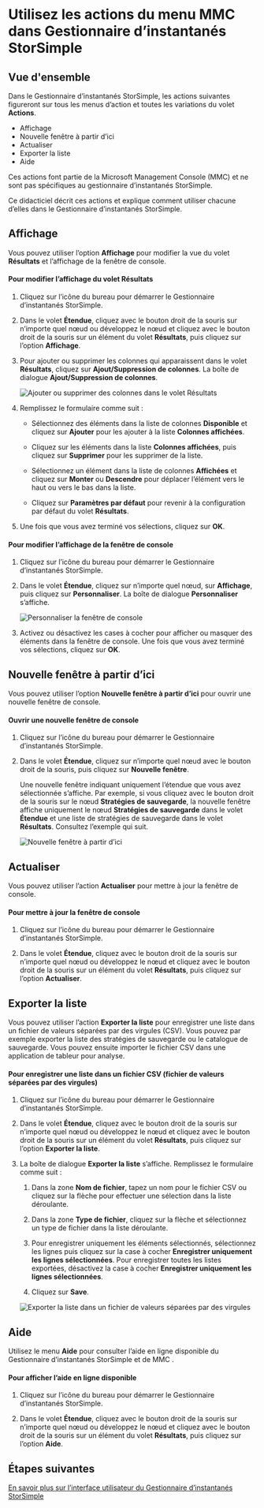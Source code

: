 <properties 
   pageTitle="Utilisez les actions du menu MMC Gestionnaire d’instantanés en StorSimple | Microsoft Azure"
   description="Explique comment utiliser les actions de menu de la console Microsoft Management Console (MMC) du gestionnaire d’instantanés StorSimple."
   services="storsimple"
   documentationCenter="NA"
   authors="SharS"
   manager="carolz"
   editor="" />
<tags 
   ms.service="storsimple"
   ms.devlang="NA"
   ms.topic="article"
   ms.tgt_pltfrm="NA"
   ms.workload="TBD"
   ms.date="07/09/2015"
   ms.author="v-sharos" />

# Utilisez les actions du menu MMC dans Gestionnaire d’instantanés StorSimple

## Vue d'ensemble

Dans le Gestionnaire d’instantanés StorSimple, les actions suivantes figureront sur tous les menus d’action et toutes les variations du volet **Actions**.

- Affichage
- Nouvelle fenêtre à partir d’ici 
- Actualiser 
- Exporter la liste 
- Aide 

Ces actions font partie de la Microsoft Management Console (MMC) et ne sont pas spécifiques au gestionnaire d’instantanés StorSimple.

Ce didacticiel décrit ces actions et explique comment utiliser chacune d’elles dans le Gestionnaire d’instantanés StorSimple.

## Affichage

Vous pouvez utiliser l’option **Affichage** pour modifier la vue du volet **Résultats** et l’affichage de la fenêtre de console.

#### Pour modifier l’affichage du volet Résultats

1. Cliquez sur l’icône du bureau pour démarrer le Gestionnaire d’instantanés StorSimple.

2. Dans le volet **Étendue**, cliquez avec le bouton droit de la souris sur n’importe quel nœud ou développez le nœud et cliquez avec le bouton droit de la souris sur un élément du volet **Résultats**, puis cliquez sur l’option **Affichage**.

3. Pour ajouter ou supprimer les colonnes qui apparaissent dans le volet **Résultats**, cliquez sur **Ajout/Suppression de colonnes**. La boîte de dialogue **Ajout/Suppression de colonnes**.

    ![Ajouter ou supprimer des colonnes dans le volet Résultats](./media/storsimple-snapshot-manager-mmc-menu/HCS_SSM_Add_remove_columns.png)

4. Remplissez le formulaire comme suit :

    - Sélectionnez des éléments dans la liste de colonnes **Disponible** et cliquez sur **Ajouter** pour les ajouter à la liste **Colonnes affichées**. 

    - Cliquez sur les éléments dans la liste **Colonnes affichées**, puis cliquez sur **Supprimer** pour les supprimer de la liste.

    - Sélectionnez un élément dans la liste de colonnes **Affichées** et cliquez sur **Monter** ou **Descendre** pour déplacer l’élément vers le haut ou vers le bas dans la liste.

    - Cliquez sur **Paramètres par défaut** pour revenir à la configuration par défaut du volet **Résultats**.

5. Une fois que vous avez terminé vos sélections, cliquez sur **OK**.

#### Pour modifier l’affichage de la fenêtre de console

1. Cliquez sur l’icône du bureau pour démarrer le Gestionnaire d’instantanés StorSimple.

2. Dans le volet **Étendue**, cliquez sur n’importe quel nœud, sur **Affichage**, puis cliquez sur **Personnaliser**. La boîte de dialogue **Personnaliser** s’affiche.

    ![Personnaliser la fenêtre de console](./media/storsimple-snapshot-manager-mmc-menu/HCS_SSM_Customize.png)

3. Activez ou désactivez les cases à cocher pour afficher ou masquer des éléments dans la fenêtre de console. Une fois que vous avez terminé vos sélections, cliquez sur **OK**.

## Nouvelle fenêtre à partir d’ici

Vous pouvez utiliser l’option **Nouvelle fenêtre à partir d’ici** pour ouvrir une nouvelle fenêtre de console.

#### Ouvrir une nouvelle fenêtre de console

1. Cliquez sur l’icône du bureau pour démarrer le Gestionnaire d’instantanés StorSimple.

2. Dans le volet **Étendue**, cliquez sur n’importe quel nœud avec le bouton droit de la souris, puis cliquez sur **Nouvelle fenêtre**.

    Une nouvelle fenêtre indiquant uniquement l’étendue que vous avez sélectionnée s’affiche. Par exemple, si vous cliquez avec le bouton droit de la souris sur le nœud **Stratégies de sauvegarde**, la nouvelle fenêtre affiche uniquement le nœud **Stratégies de sauvegarde** dans le volet **Étendue** et une liste de stratégies de sauvegarde dans le volet **Résultats**. Consultez l’exemple qui suit.

    ![Nouvelle fenêtre à partir d’ici](./media/storsimple-snapshot-manager-mmc-menu/HCS_SSM_NewWindow.png)
 
## Actualiser

Vous pouvez utiliser l’action **Actualiser** pour mettre à jour la fenêtre de console.

#### Pour mettre à jour la fenêtre de console

1. Cliquez sur l’icône du bureau pour démarrer le Gestionnaire d’instantanés StorSimple.

2. Dans le volet **Étendue**, cliquez avec le bouton droit de la souris sur n’importe quel nœud ou développez le nœud et cliquez avec le bouton droit de la souris sur un élément du volet **Résultats**, puis cliquez sur l’option **Actualiser**.

## Exporter la liste

Vous pouvez utiliser l’action **Exporter la liste** pour enregistrer une liste dans un fichier de valeurs séparées par des virgules (CSV). Vous pouvez par exemple exporter la liste des stratégies de sauvegarde ou le catalogue de sauvegarde. Vous pouvez ensuite importer le fichier CSV dans une application de tableur pour analyse.

#### Pour enregistrer une liste dans un fichier CSV (fichier de valeurs séparées par des virgules)

1. Cliquez sur l’icône du bureau pour démarrer le Gestionnaire d’instantanés StorSimple. 

2. Dans le volet **Étendue**, cliquez avec le bouton droit de la souris sur n’importe quel nœud ou développez le nœud et cliquez avec le bouton droit de la souris sur un élément du volet **Résultats**, puis cliquez sur l’option **Exporter la liste**.

3. La boîte de dialogue **Exporter la liste** s’affiche. Remplissez le formulaire comme suit :

    1. Dans la zone **Nom de fichier**, tapez un nom pour le fichier CSV ou cliquez sur la flèche pour effectuer une sélection dans la liste déroulante.

    2. Dans la zone **Type de fichier**, cliquez sur la flèche et sélectionnez un type de fichier dans la liste déroulante.

    3. Pour enregistrer uniquement les éléments sélectionnés, sélectionnez les lignes puis cliquez sur la case à cocher **Enregistrer uniquement les lignes sélectionnées**. Pour enregistrer toutes les listes exportées, désactivez la case à cocher **Enregistrer uniquement les lignes sélectionnées**.

    4. Cliquez sur **Save**.

    ![Exporter la liste dans un fichier de valeurs séparées par des virgules](./media/storsimple-snapshot-manager-mmc-menu/HCS_SSM_Export_List.png)
 
## Aide

Utilisez le menu **Aide** pour consulter l’aide en ligne disponible du Gestionnaire d’instantanés StorSimple et de MMC .

#### Pour afficher l’aide en ligne disponible

1. Cliquez sur l’icône du bureau pour démarrer le Gestionnaire d’instantanés StorSimple.

2. Dans le volet **Étendue**, cliquez avec le bouton droit de la souris sur n’importe quel nœud ou développez le nœud et cliquez avec le bouton droit de la souris sur un élément du volet **Résultats**, puis cliquez sur l’option **Aide**.

## Étapes suivantes

[En savoir plus sur l’interface utilisateur du Gestionnaire d’instantanés StorSimple](storsimple-use-snapshot-manager.md)

<!---HONumber=July15_HO5-->